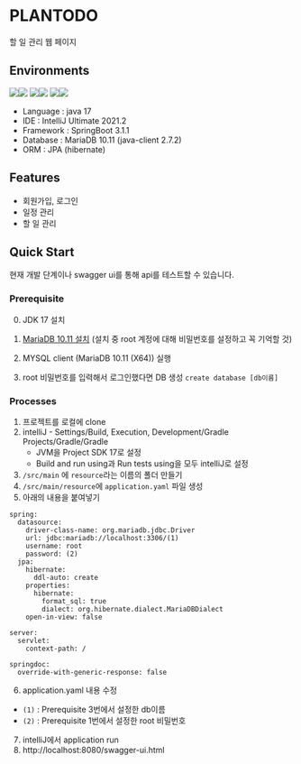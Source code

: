 # PLANTODO
할 일 관리 웹 페이지

## Environments

<img src="https://img.shields.io/badge/Java-007396?style=for-the-badge&logo=OpenJDK&logoColor=white"/><img src="https://img.shields.io/badge/springboot-6DB33F?style=for-the-badge&logo=springboot&logoColor=white">
<img src="https://img.shields.io/badge/intellijidea-000000?style=for-the-badge&logo=intellijidea&logoColor=white"><img src="https://img.shields.io/badge/swagger-85EA2D?style=for-the-badge&logo=swagger&logoColor=white">
<img src="https://img.shields.io/badge/hibernate-59666C?style=for-the-badge&logo=hibernate&logoColor=white"><img src="https://img.shields.io/badge/mariadb-003545?style=for-the-badge&logo=mariadb&logoColor=white">

- Language : java 17
- IDE : IntelliJ Ultimate 2021.2
- Framework : SpringBoot 3.1.1 
- Database : MariaDB 10.11 (java-client 2.7.2)
- ORM : JPA (hibernate)

## Features
- 회원가입, 로그인
- 일정 관리
- 할 일 관리

## Quick Start

현재 개발 단계이나 swagger ui를 통해 api를 테스트할 수 있습니다.

### Prerequisite
0. JDK 17 설치
1. [MariaDB 10.11 설치](https://mariadb.org/download/?t=mariadb&p=mariadb&r=11.1.0&os=windows&cpu=x86_64&pkg=msi&m=blendbyte) (설치 중 root 계정에 대해 비밀번호를 설정하고 꼭 기억할 것)

2. MYSQL client (MariaDB 10.11 (X64)) 실행

3. root 비밀번호를 입력해서 로그인했다면 DB 생성 `create database [db이름]`

### Processes
1. 프로젝트를 로컬에 clone
2. intelliJ - Settings/Build, Execution, Development/Gradle Projects/Gradle/Gradle
   - JVM을 Project SDK 17로 설정
   - Build and run using과 Run tests using을 모두 intelliJ로 설정
3. `/src/main` 에 `resource`라는 이름의 폴더 만들기
4. `/src/main/resource`에 `application.yaml` 파일 생성
5. 아래의 내용을 붙여넣기
```
spring:
  datasource:
    driver-class-name: org.mariadb.jdbc.Driver
    url: jdbc:mariadb://localhost:3306/(1)
    username: root
    password: (2)
  jpa:
    hibernate:
      ddl-auto: create
    properties:
      hibernate:
        format_sql: true
        dialect: org.hibernate.dialect.MariaDBDialect
    open-in-view: false

server:
  servlet:
    context-path: /

springdoc:
  override-with-generic-response: false
```
6. application.yaml 내용 수정
- `(1)` : Prerequisite 3번에서 설정한 db이름
- `(2)` : Prerequisite 1번에서 설정한 root 비밀번호

7. intelliJ에서 application run
8. http://localhost:8080/swagger-ui.html
